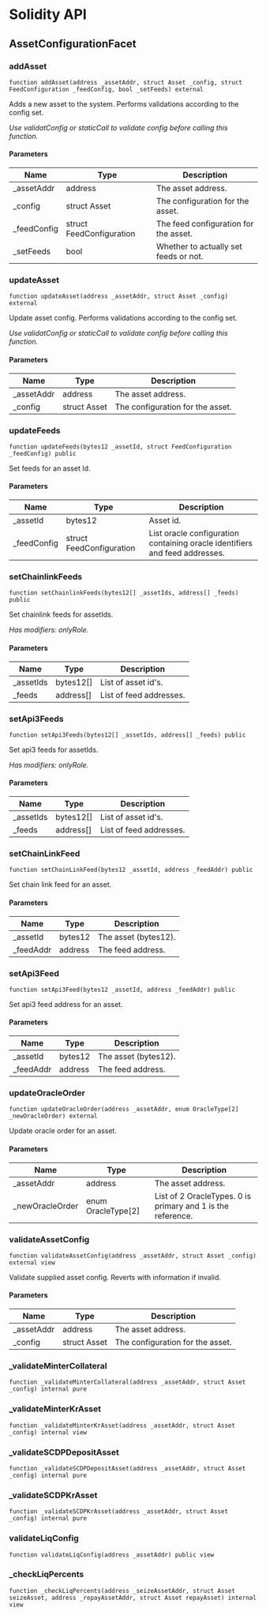 # Solidity API

## AssetConfigurationFacet

### addAsset

```solidity
function addAsset(address _assetAddr, struct Asset _config, struct FeedConfiguration _feedConfig, bool _setFeeds) external
```

Adds a new asset to the system.
Performs validations according to the config set.

_Use validatConfig or staticCall to validate config before calling this function._

#### Parameters

| Name | Type | Description |
| ---- | ---- | ----------- |
| _assetAddr | address | The asset address. |
| _config | struct Asset | The configuration for the asset. |
| _feedConfig | struct FeedConfiguration | The feed configuration for the asset. |
| _setFeeds | bool | Whether to actually set feeds or not. |

### updateAsset

```solidity
function updateAsset(address _assetAddr, struct Asset _config) external
```

Update asset config.
Performs validations according to the config set.

_Use validatConfig or staticCall to validate config before calling this function._

#### Parameters

| Name | Type | Description |
| ---- | ---- | ----------- |
| _assetAddr | address | The asset address. |
| _config | struct Asset | The configuration for the asset. |

### updateFeeds

```solidity
function updateFeeds(bytes12 _assetId, struct FeedConfiguration _feedConfig) public
```

Set feeds for an asset Id.

#### Parameters

| Name | Type | Description |
| ---- | ---- | ----------- |
| _assetId | bytes12 | Asset id. |
| _feedConfig | struct FeedConfiguration | List oracle configuration containing oracle identifiers and feed addresses. |

### setChainlinkFeeds

```solidity
function setChainlinkFeeds(bytes12[] _assetIds, address[] _feeds) public
```

Set chainlink feeds for assetIds.

_Has modifiers: onlyRole._

#### Parameters

| Name | Type | Description |
| ---- | ---- | ----------- |
| _assetIds | bytes12[] | List of asset id's. |
| _feeds | address[] | List of feed addresses. |

### setApi3Feeds

```solidity
function setApi3Feeds(bytes12[] _assetIds, address[] _feeds) public
```

Set api3 feeds for assetIds.

_Has modifiers: onlyRole._

#### Parameters

| Name | Type | Description |
| ---- | ---- | ----------- |
| _assetIds | bytes12[] | List of asset id's. |
| _feeds | address[] | List of feed addresses. |

### setChainLinkFeed

```solidity
function setChainLinkFeed(bytes12 _assetId, address _feedAddr) public
```

Set chain link feed for an asset.

#### Parameters

| Name | Type | Description |
| ---- | ---- | ----------- |
| _assetId | bytes12 | The asset (bytes12). |
| _feedAddr | address | The feed address. |

### setApi3Feed

```solidity
function setApi3Feed(bytes12 _assetId, address _feedAddr) public
```

Set api3 feed address for an asset.

#### Parameters

| Name | Type | Description |
| ---- | ---- | ----------- |
| _assetId | bytes12 | The asset (bytes12). |
| _feedAddr | address | The feed address. |

### updateOracleOrder

```solidity
function updateOracleOrder(address _assetAddr, enum OracleType[2] _newOracleOrder) external
```

Update oracle order for an asset.

#### Parameters

| Name | Type | Description |
| ---- | ---- | ----------- |
| _assetAddr | address | The asset address. |
| _newOracleOrder | enum OracleType[2] | List of 2 OracleTypes. 0 is primary and 1 is the reference. |

### validateAssetConfig

```solidity
function validateAssetConfig(address _assetAddr, struct Asset _config) external view
```

Validate supplied asset config. Reverts with information if invalid.

#### Parameters

| Name | Type | Description |
| ---- | ---- | ----------- |
| _assetAddr | address | The asset address. |
| _config | struct Asset | The configuration for the asset. |

### _validateMinterCollateral

```solidity
function _validateMinterCollateral(address _assetAddr, struct Asset _config) internal pure
```

### _validateMinterKrAsset

```solidity
function _validateMinterKrAsset(address _assetAddr, struct Asset _config) internal view
```

### _validateSCDPDepositAsset

```solidity
function _validateSCDPDepositAsset(address _assetAddr, struct Asset _config) internal pure
```

### _validateSCDPKrAsset

```solidity
function _validateSCDPKrAsset(address _assetAddr, struct Asset _config) internal pure
```

### validateLiqConfig

```solidity
function validateLiqConfig(address _assetAddr) public view
```

### _checkLiqPercents

```solidity
function _checkLiqPercents(address _seizeAssetAddr, struct Asset seizeAsset, address _repayAssetAddr, struct Asset repayAsset) internal view
```

